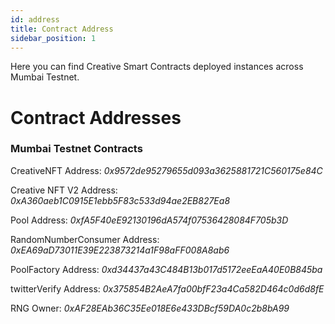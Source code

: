 ```yaml
---
id: address
title: Contract Address
sidebar_position: 1
---
```


Here you can find Creative Smart Contracts deployed instances across Mumbai Testnet.

# Contract Addresses

### Mumbai Testnet Contracts

CreativeNFT Address: _0x9572de95279655d093a3625881721C560175e84C_

Creative NFT V2 Address: _0xA360aeb1C0915E1ebb5F83c533d94ae2EB827Ea8_

Pool Address: _0xfA5F40eE92130196dA574f07536428084F705b3D_

RandomNumberConsumer Address: _0xEA69aD73011E39E223873214a1F98aFF008A8ab6_

PoolFactory Address: _0xd34437a43C484B13b017d5172eeEaA40E0B845ba_

twitterVerify Address: _0x375854B2AeA7fa00bfF23a4Ca582D464c0d6d8fE_

RNG Owner: _0xAF28EAb36C35Ee018E6e433DBcf59DA0c2b8bA99_